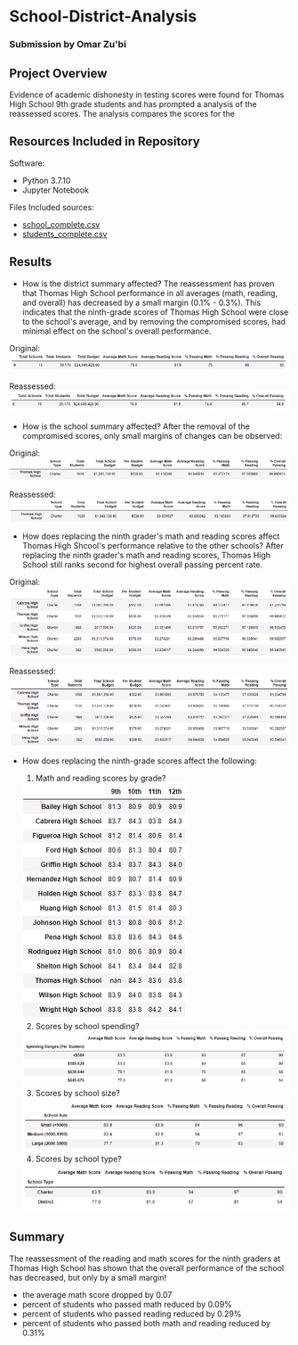 # School-District-Analysis
### Submission by Omar Zu'bi

## Project Overview
Evidence of academic dishonesty in testing scores were found for Thomas High School 9th grade students and has prompted a analysis of the reassessed scores. The analysis compares the scores for the 


## Resources Included in Repository
Software:
* Python 3.7.10
* Jupyter Notebook

Files Included sources: 
* [school_complete.csv](Resources/school_complete.csv) 
* [students_complete.csv](Resources/students_complete.csv)

## Results

* How is the district summary affected?
The reassessment has proven that Thomas High School performance in all averages (math, reading, and overall) has decreased by a small margin (0.1% - 0.3%). This indicates that the ninth-grade scores of Thomas High School were close to the school's average, and by removing the compromised scores, had minimal effect on the school's overall performance.

Original:
<img src="Images/1.png"> 

Reassessed: 
<img src="Images/2.png"> 


* How is the school summary affected?
After the removal of the compromised scores, only small margins of changes can be observed:

Original:
<img src="Images/3.png"> 

Reassessed: 
<img src="Images/4.png"> 


* How does replacing the ninth grader's math and reading scores affect Thomas High Shcool's performance relative to the other schools?
After replacing the ninth grader's math and reading scores, Thomas High School still ranks second for highest overall passing percent rate. 

Original:
<img src="Images/5.png"> 

Reassessed:
<img src="Images/6.png"> 


* How does replacing the ninth-grade scores affect the following:
  1) Math and reading scores by grade?
 
  <img src="Images/7.png"> 
 
  2) Scores by school spending?
  
  <img src="Images/8.PNG"> 
  
  3) Scores by school size?
  
  <img src="Images/9.PNG"> 
  
  4) Scores by school type?
 
  <img src="Images/10.PNG"> 
 
 
## Summary
The reassessment of the reading and math scores for the ninth graders at Thomas High School has shown that the overall performance of the school has decreased, but only by a small margin!
* the average math score dropped by 0.07
* percent of students who passed math reduced by 0.09%
* percent of students who passed reading reduced by 0.29%
* percent of students who passed both math and reading reduced by 0.31%







